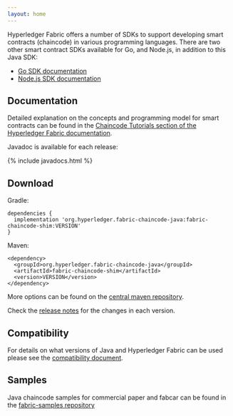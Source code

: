 ```yaml
---
layout: home
---
```


Hyperledger Fabric offers a number of SDKs to support developing smart contracts (chaincode)
in various programming languages. There are two other smart contract SDKs available for Go, and Node.js, in addition to this Java SDK:

  * [Go SDK documentation](https://godoc.org/github.com/hyperledger/fabric/core/chaincode/shim)
  * [Node.js SDK documentation](https://fabric-shim.github.io/)

## Documentation

Detailed explanation on the concepts and programming model for smart contracts can be found in the [Chaincode Tutorials section of the Hyperledger Fabric documentation](https://hyperledger-fabric.readthedocs.io/en/release-2.1/developapps/smartcontract.html).

Javadoc is available for each release:

{% include javadocs.html %}

## Download

Gradle:

```
dependencies {
  implementation 'org.hyperledger.fabric-chaincode-java:fabric-chaincode-shim:VERSION'
}
```

Maven:

```
<dependency>
  <groupId>org.hyperledger.fabric-chaincode-java</groupId>
  <artifactId>fabric-chaincode-shim</artifactId>
  <version>VERSION</version>
</dependency>
```

More options can be found on the [central maven repository](https://search.maven.org/artifact/org.hyperledger.fabric-chaincode-java/fabric-chaincode-shim/).

Check the [release notes](https://github.com/hyperledger/fabric-chaincode-java/releases) for the changes in each version.

## Compatibility

For details on what versions of Java and Hyperledger Fabric can be used please see the [compatibility document](COMPATIBILITY.md).

## Samples

Java chaincode samples for commercial paper and fabcar can be found in the [fabric-samples repository](https://github.com/hyperledger/fabric-samples)
